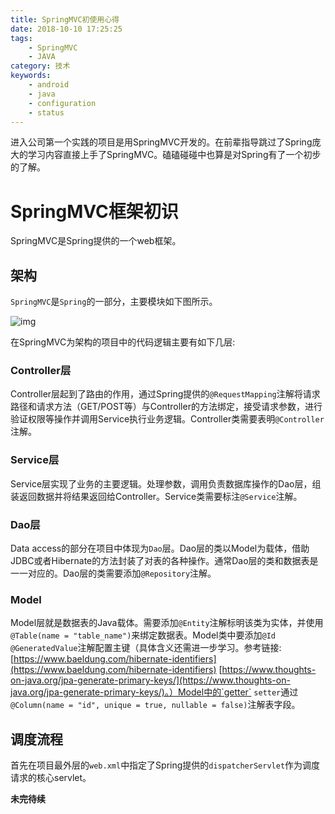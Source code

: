 ```yaml
---
title: SpringMVC初使用心得
date: 2018-10-10 17:25:25
tags:
    - SpringMVC
    - JAVA
category: 技术
keywords:
    - android
    - java
    - configuration
    - status
---
```


进入公司第一个实践的项目是用SpringMVC开发的。在前辈指导跳过了Spring庞大的学习内容直接上手了SpringMVC。磕磕碰碰中也算是对Spring有了一个初步的了解。

# SpringMVC框架初识

SpringMVC是Spring提供的一个web框架。

## 架构

`SpringMVC`是`Spring`的一部分，主要模块如下图所示。

![img](https://docs.spring.io/spring/docs/3.0.x/spring-framework-reference/html/images/spring-overview.png)

在SpringMVC为架构的项目中的代码逻辑主要有如下几层:

### Controller层

Controller层起到了路由的作用，通过Spring提供的`@RequestMapping`注解将请求路径和请求方法（GET/POST等）与Controller的方法绑定，接受请求参数，进行验证权限等操作并调用Service执行业务逻辑。Controller类需要表明`@Controller`注解。

### Service层

Service层实现了业务的主要逻辑。处理参数，调用负责数据库操作的Dao层，组装返回数据并将结果返回给Controller。Service类需要标注`@Service`注解。

### Dao层

Data access的部分在项目中体现为`Dao`层。Dao层的类以Model为载体，借助JDBC或者Hibernate的方法封装了对表的各种操作。通常Dao层的类和数据表是一一对应的。Dao层的类需要添加`@Repository`注解。

### Model

Model层就是数据表的Java载体。需要添加`@Entity`注解标明该类为实体，并使用`@Table(name = "table_name")`来绑定数据表。Model类中要添加`@Id` `@GeneratedValue`注解配置主键（具体含义还需进一步学习。参考链接:[https://www.baeldung.com/hibernate-identifiers](https://www.baeldung.com/hibernate-identifiers) [https://www.thoughts-on-java.org/jpa-generate-primary-keys/](https://www.thoughts-on-java.org/jpa-generate-primary-keys/)。）Model中的`getter` `setter`通过`@Column(name = "id", unique = true, nullable = false)`注解表字段。

## 调度流程

首先在项目最外层的`web.xml`中指定了Spring提供的`dispatcherServlet`作为调度请求的核心servlet。

__未完待续__
